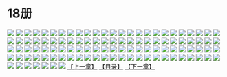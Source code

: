 # 18册
![](https://mao.mhtupian.com/uploads/img/7563/111247/1.jpg)
![](https://mao.mhtupian.com/uploads/img/7563/111247/2.jpg)
![](https://mao.mhtupian.com/uploads/img/7563/111247/3.jpg)
![](https://mao.mhtupian.com/uploads/img/7563/111247/4.jpg)
![](https://mao.mhtupian.com/uploads/img/7563/111247/5.jpg)
![](https://mao.mhtupian.com/uploads/img/7563/111247/6.jpg)
![](https://mao.mhtupian.com/uploads/img/7563/111247/7.jpg)
![](https://mao.mhtupian.com/uploads/img/7563/111247/8.jpg)
![](https://mao.mhtupian.com/uploads/img/7563/111247/9.jpg)
![](https://mao.mhtupian.com/uploads/img/7563/111247/10.jpg)
![](https://mao.mhtupian.com/uploads/img/7563/111247/11.jpg)
![](https://mao.mhtupian.com/uploads/img/7563/111247/12.jpg)
![](https://mao.mhtupian.com/uploads/img/7563/111247/13.jpg)
![](https://mao.mhtupian.com/uploads/img/7563/111247/14.jpg)
![](https://mao.mhtupian.com/uploads/img/7563/111247/15.jpg)
![](https://mao.mhtupian.com/uploads/img/7563/111247/16.jpg)
![](https://mao.mhtupian.com/uploads/img/7563/111247/17.jpg)
![](https://mao.mhtupian.com/uploads/img/7563/111247/18.jpg)
![](https://mao.mhtupian.com/uploads/img/7563/111247/19.jpg)
![](https://mao.mhtupian.com/uploads/img/7563/111247/20.jpg)
![](https://mao.mhtupian.com/uploads/img/7563/111247/21.jpg)
![](https://mao.mhtupian.com/uploads/img/7563/111247/22.jpg)
![](https://mao.mhtupian.com/uploads/img/7563/111247/23.jpg)
![](https://mao.mhtupian.com/uploads/img/7563/111247/24.jpg)
![](https://mao.mhtupian.com/uploads/img/7563/111247/25.jpg)
![](https://mao.mhtupian.com/uploads/img/7563/111247/26.jpg)
![](https://mao.mhtupian.com/uploads/img/7563/111247/27.jpg)
![](https://mao.mhtupian.com/uploads/img/7563/111247/28.jpg)
![](https://mao.mhtupian.com/uploads/img/7563/111247/29.jpg)
![](https://mao.mhtupian.com/uploads/img/7563/111247/30.jpg)
![](https://mao.mhtupian.com/uploads/img/7563/111247/31.jpg)
![](https://mao.mhtupian.com/uploads/img/7563/111247/32.jpg)
![](https://mao.mhtupian.com/uploads/img/7563/111247/33.jpg)
![](https://mao.mhtupian.com/uploads/img/7563/111247/34.jpg)
![](https://mao.mhtupian.com/uploads/img/7563/111247/35.jpg)
![](https://mao.mhtupian.com/uploads/img/7563/111247/36.jpg)
![](https://mao.mhtupian.com/uploads/img/7563/111247/37.jpg)
![](https://mao.mhtupian.com/uploads/img/7563/111247/38.jpg)
![](https://mao.mhtupian.com/uploads/img/7563/111247/39.jpg)
![](https://mao.mhtupian.com/uploads/img/7563/111247/40.jpg)
![](https://mao.mhtupian.com/uploads/img/7563/111247/41.jpg)
![](https://mao.mhtupian.com/uploads/img/7563/111247/42.jpg)
![](https://mao.mhtupian.com/uploads/img/7563/111247/43.jpg)
![](https://mao.mhtupian.com/uploads/img/7563/111247/44.jpg)
![](https://mao.mhtupian.com/uploads/img/7563/111247/45.jpg)
![](https://mao.mhtupian.com/uploads/img/7563/111247/46.jpg)
![](https://mao.mhtupian.com/uploads/img/7563/111247/47.jpg)
![](https://mao.mhtupian.com/uploads/img/7563/111247/48.jpg)
![](https://mao.mhtupian.com/uploads/img/7563/111247/49.jpg)
![](https://mao.mhtupian.com/uploads/img/7563/111247/50.jpg)
![](https://mao.mhtupian.com/uploads/img/7563/111247/51.jpg)
![](https://mao.mhtupian.com/uploads/img/7563/111247/52.jpg)
![](https://mao.mhtupian.com/uploads/img/7563/111247/53.jpg)
![](https://mao.mhtupian.com/uploads/img/7563/111247/54.jpg)
![](https://mao.mhtupian.com/uploads/img/7563/111247/55.jpg)
![](https://mao.mhtupian.com/uploads/img/7563/111247/56.jpg)
![](https://mao.mhtupian.com/uploads/img/7563/111247/57.jpg)
![](https://mao.mhtupian.com/uploads/img/7563/111247/58.jpg)
![](https://mao.mhtupian.com/uploads/img/7563/111247/59.jpg)
![](https://mao.mhtupian.com/uploads/img/7563/111247/60.jpg)
![](https://mao.mhtupian.com/uploads/img/7563/111247/61.jpg)
![](https://mao.mhtupian.com/uploads/img/7563/111247/62.jpg)
![](https://mao.mhtupian.com/uploads/img/7563/111247/63.jpg)
![](https://mao.mhtupian.com/uploads/img/7563/111247/64.jpg)
![](https://mao.mhtupian.com/uploads/img/7563/111247/65.jpg)
![](https://mao.mhtupian.com/uploads/img/7563/111247/66.jpg)
![](https://mao.mhtupian.com/uploads/img/7563/111247/67.jpg)
![](https://mao.mhtupian.com/uploads/img/7563/111247/68.jpg)
![](https://mao.mhtupian.com/uploads/img/7563/111247/69.jpg)
![](https://mao.mhtupian.com/uploads/img/7563/111247/70.jpg)
![](https://mao.mhtupian.com/uploads/img/7563/111247/71.jpg)
![](https://mao.mhtupian.com/uploads/img/7563/111247/72.jpg)
![](https://mao.mhtupian.com/uploads/img/7563/111247/73.jpg)
![](https://mao.mhtupian.com/uploads/img/7563/111247/74.jpg)
![](https://mao.mhtupian.com/uploads/img/7563/111247/75.jpg)
![](https://mao.mhtupian.com/uploads/img/7563/111247/76.jpg)
![](https://mao.mhtupian.com/uploads/img/7563/111247/77.jpg)
![](https://mao.mhtupian.com/uploads/img/7563/111247/78.jpg)
![](https://mao.mhtupian.com/uploads/img/7563/111247/79.jpg)
![](https://mao.mhtupian.com/uploads/img/7563/111247/80.jpg)
![](https://mao.mhtupian.com/uploads/img/7563/111247/81.jpg)
![](https://mao.mhtupian.com/uploads/img/7563/111247/82.jpg)
![](https://mao.mhtupian.com/uploads/img/7563/111247/83.jpg)
![](https://mao.mhtupian.com/uploads/img/7563/111247/84.jpg)
![](https://mao.mhtupian.com/uploads/img/7563/111247/85.jpg)
![](https://mao.mhtupian.com/uploads/img/7563/111247/86.jpg)
![](https://mao.mhtupian.com/uploads/img/7563/111247/87.jpg)
![](https://mao.mhtupian.com/uploads/img/7563/111247/88.jpg)
![](https://mao.mhtupian.com/uploads/img/7563/111247/89.jpg)
![](https://mao.mhtupian.com/uploads/img/7563/111247/90.jpg)
![](https://mao.mhtupian.com/uploads/img/7563/111247/91.jpg)
![](https://mao.mhtupian.com/uploads/img/7563/111247/92.jpg)
![](https://mao.mhtupian.com/uploads/img/7563/111247/93.jpg)
![](https://mao.mhtupian.com/uploads/img/7563/111247/94.jpg)
![](https://mao.mhtupian.com/uploads/img/7563/111247/95.jpg)
![](https://mao.mhtupian.com/uploads/img/7563/111247/96.jpg)
![](https://mao.mhtupian.com/uploads/img/7563/111247/97.jpg)
![](https://mao.mhtupian.com/uploads/img/7563/111247/98.jpg)
![](https://mao.mhtupian.com/uploads/img/7563/111247/99.jpg)
![](https://mao.mhtupian.com/uploads/img/7563/111247/100.jpg)
![](https://mao.mhtupian.com/uploads/img/7563/111247/101.jpg)
![](https://mao.mhtupian.com/uploads/img/7563/111247/102.jpg)
![](https://mao.mhtupian.com/uploads/img/7563/111247/103.jpg)
![](https://mao.mhtupian.com/uploads/img/7563/111247/104.jpg)
![](https://mao.mhtupian.com/uploads/img/7563/111247/105.jpg)
![](https://mao.mhtupian.com/uploads/img/7563/111247/106.jpg)
![](https://mao.mhtupian.com/uploads/img/7563/111247/107.jpg)
[【上一章】](./163.md)
[【目录】](./READMD.md)
[【下一章】](./165.md)
